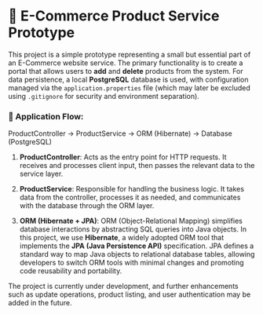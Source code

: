 # 🛒 E-Commerce Product Service Prototype

This project is a simple prototype representing a small but essential part of an E-Commerce website service. The primary functionality is to create a portal that allows users to **add** and **delete** products from the system. For data persistence, a local **PostgreSQL** database is used, with configuration managed via the `application.properties` file (which may later be excluded using `.gitignore` for security and environment separation).

### 🧭 Application Flow:

ProductController → ProductService → ORM (Hibernate) → Database (PostgreSQL)

1) **ProductController**: Acts as the entry point for HTTP requests. It receives and processes client input, then passes the relevant data to the service layer.

2) **ProductService**: Responsible for handling the business logic. It takes data from the controller, processes it as needed, and communicates with the database through the ORM layer.

3) **ORM (Hibernate + JPA)**: ORM (Object-Relational Mapping) simplifies database interactions by abstracting SQL queries into Java objects. In this project, we use **Hibernate**, a widely adopted ORM tool that implements the **JPA (Java Persistence API)** specification. JPA defines a standard way to map Java objects to relational database tables, allowing developers to switch ORM tools with minimal changes and promoting code reusability and portability.

The project is currently under development, and further enhancements such as update operations, product listing, and user authentication may be added in the future.

